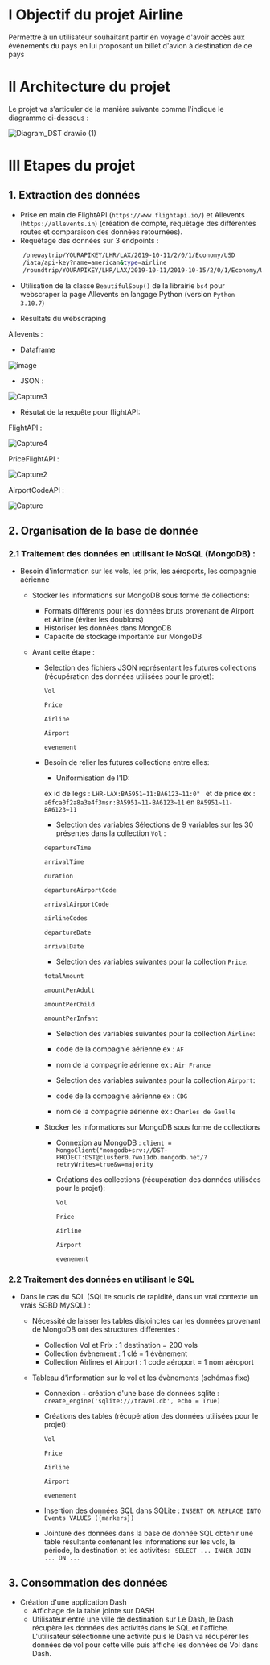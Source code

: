 


# I Objectif du projet Airline

Permettre à un utilisateur souhaitant partir en voyage d'avoir accès aux événements du pays en lui proposant un billet d'avion à destination de ce pays  


# II Architecture du projet 

Le projet va s'articuler de la manière suivante comme l'indique le diagramme ci-dessous : 


![Diagram_DST drawio (1)](https://user-images.githubusercontent.com/63191063/196041099-d75d486c-932e-4600-838e-e5af91849923.png)



# III Etapes du projet 

## 1. Extraction des données 


- Prise en main de FlightAPI (```https://www.flightapi.io/```) et Allevents (```https://allevents.in```) (création de compte, requêtage des différentes routes et comparaison des données retournées).
- Requêtage des données sur 3 endpoints :
 ```bash
     /onewaytrip/YOURAPIKEY/LHR/LAX/2019-10-11/2/0/1/Economy/USD
     /iata/api-key?name=american&type=airline
     /roundtrip/YOURAPIKEY/LHR/LAX/2019-10-11/2019-10-15/2/0/1/Economy/USD
```
- Utilisation de la classe ```BeautifulSoup()``` de la librairie ```bs4``` pour webscraper la page Allevents  en langage Python (version ```Python 3.10.7```)


- Résultats du webscraping 

Allevents :

 - Dataframe  

![image](https://user-images.githubusercontent.com/63191063/196368520-2d6dce0c-8195-48c5-b20b-3754d470492a.png)

 - JSON : 

![Capture3](https://user-images.githubusercontent.com/63191063/196041997-568bb682-018a-4970-8ff8-5dd928043565.PNG)

- Résutat de la requête pour flightAPI: 

FlightAPI : 

![Capture4](https://user-images.githubusercontent.com/63191063/196042082-59bfee7d-2001-4adf-a541-c3ec6fa744b2.PNG)


PriceFlightAPI :

![Capture2](https://user-images.githubusercontent.com/63191063/196041576-29086a1a-6937-4de8-b870-54e367c3b532.PNG)


AirportCodeAPI : 

![Capture](https://user-images.githubusercontent.com/63191063/196041376-0aeb8bdb-41f5-473c-82c2-941cbb834412.PNG)


## 2. Organisation de la base de donnée
   
 
 
  ### 2.1  Traitement des données en utilisant le NoSQL (MongoDB) : 



- Besoin d'information sur les vols, les prix, les aéroports, les compagnie aérienne
   - Stocker les informations sur MongoDB sous forme de collections:
       - Formats différents pour les données bruts provenant de Airport et Airline (éviter les doublons)
        - Historiser les données dans MongoDB 
        - Capacité de stockage importante sur MongoDB 
    - Avant cette étape :

        - Sélection des fichiers JSON représentant les futures collections (récupération des données utilisées pour le projet):

          
             ```Vol ```

            ```Price```

            ```Airline```

            ```Airport```

            ```evenement```
        - Besoin de relier les futures collections entre elles:
            - Uniformisation de l'ID:

             ex  id de legs : ```LHR-LAX:BA5951~11:BA6123~11:0" ``` et de price ex : ```a6fca0f2a8a3e4f3msr:BA5951~11-BA6123~11``` en ```BA5951~11-BA6123~11 ```
            -  Selection des variables 
             Sélections de 9 variables sur les 30 présentes dans la collection ```Vol``` :

            ```departureTime```

            ```arrivalTime```

            ```duration```

             ```departureAirportCode```

            ```arrivalAirportCode```

             ```airlineCodes```

            ```departureDate```

             ```arrivalDate```

        
           - Sélection des variables suivantes pour la collection ```Price```:

           ```totalAmount```

          ```amountPerAdult```

          ```amountPerChild```

          ```amountPerInfant```

          - Sélection des variables suivantes pour la collection ```Airline```:

           - code de la compagnie aérienne ex : ```AF```
           - nom de la compagnie aérienne ex : ```Air France```

          - Sélection des variables suivantes pour la collection ```Airport```:

           - code de la compagnie aérienne ex : ```CDG```
           - nom de la compagnie aérienne ex : ```Charles de Gaulle```
        
         - Stocker les informations sur MongoDB sous forme de collections
            - Connexion au MongoDB :  ```client = MongoClient("mongodb+srv://DST-PROJECT:DST@cluster0.7wo11db.mongodb.net/?retryWrites=true&w=majority```
             -  Créations des collections (récupération des données utilisées pour le projet):

             
                  ```Vol ```


                 ```Price ```

                 ```Airline```

                 ```Airport```

                 ```evenement ``` 
 ### 2.2 Traitement des données en utilisant le SQL 
   - Dans  le cas du SQL (SQLite soucis de rapidité, dans un vrai contexte un vrais SGBD MySQL) :
      - Nécessité de laisser les tables disjoinctes car les données provenant de MongoDB ont des structures différentes :
        - Collection Vol et Prix :  1 destination  = 200 vols 
        - Collection évènement : 1 clé = 1 évènement
        - Collection Airlines et Airport : 1 code aéroport = 1 nom aéroport
      
      - Tableau d'information sur le vol et les évènements (schémas fixe)
          - Connexion + création d'une base de données sqlite :``` create_engine('sqlite:///travel.db', echo = True)``` 
           - Créations des tables  (récupération des données utilisées pour le projet):

              ```Vol ```

             ```Price ```

             ```Airline```

             ```Airport```

             ```evenement ``` 
        - Insertion des données SQL dans SQLite :  ``` INSERT OR REPLACE INTO Events VALUES ({markers}) ```
        - Jointure des données dans la base de donnée SQL obtenir une table résultante contenant les informations sur les vols, la période, la destination et les activités:
                ```  SELECT ... INNER JOIN ... ON ...  ```
            
## 3. Consommation des données 

 - Création d'une application Dash
    - Affichage de la table jointe sur DASH
    - Utilisateur entre une ville de destination sur Le Dash, le Dash récupère les données des activités dans le SQL et l'affiche. L'utilisateur sélectionne une activité puis le Dash va récupérer les données de vol pour cette ville puis affiche les données de Vol dans Dash.
